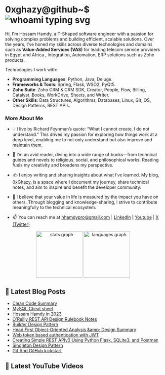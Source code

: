 # 0xghazy@github~$ ![whoami typing svg](https://readme-typing-svg.demolab.com?font=Fira+Code&size=25&duration=6000&pause=1000&color=2FC02F&random=false&width=435&height=25&vCenter=true&lines=whoami)

Hi, I'm Hossam Hamdy, a T-Shaped software engineer with a passion for solving complex problems and building efficient, scalable solutions. Over the years, I’ve honed my skills across diverse technologies and domains such as **Value-Added Services (VAS)** for leading telecom service providers in Egypt and Africa , Integration, Automation, ERP solutions such as Zoho products.

Technologies I work with:
- **Programming Languages**: Python, Java, Deluge.
- **Frameworks & Tools**: Spring, Flask, WSO2, PyQt5.
- **Zoho Suite**: Zoho CRM & CRM SDK, Creator, People, Flow, Billing, Catalyst, Books, WorkDrive, Sheets, and Writer.
- **Other Skills**: Data Structures, Algorithms, Databases, Linux, Git, OS, Design Patterns, REST APIs.



### More About Me

- 💡 I live by Richard Feynman’s quote: “What I cannot create, I do not understand.” This drives my passion for exploring how things work at a deep level, enabling me to not only understand but also improve and maintain them.

- 📖 I’m an avid reader, diving into a wide range of books—from technical guides and novels to religious, social, and philosophical works. Reading fuels my creativity and broadens my perspective.

- ✍️ I enjoy writing and sharing insights about what I’ve learned. My blog, 0xGhazy, is a space where I document my journey, share technical notes, and aim to inspire and benefit the developer community.

- 🌟 I believe that your value in life is measured by the impact you have on others. Through blogging and knowledge-sharing, I strive to contribute meaningfully to the technical ecosystem.

- 📫 You can reach me at hhamdypro@gmail.com | [LinkedIn](https://www.linkedin.com/in/h0ssamhamdy/) | [Youtube](https://www.youtube.com/c/HossamHamdy0xGhazy) | [X (Twitter)](https://twitter.com/0xGhazy) 

<div align="center">
  <img src="https://github-readme-stats.vercel.app/api?username=0xGhazy&hide_title=false&hide_rank=false&show_icons=true&include_all_commits=true&count_private=true&disable_animations=false&theme=tokyonight&locale=en&hide_border=true&order=1" height="150" alt="stats graph"  />
  <img src="https://github-readme-stats.vercel.app/api/top-langs?username=0xGhazy&locale=en&hide_title=false&layout=compact&card_width=320&langs_count=10&theme=tokyonight&hide_border=true&order=2" height="150" alt="languages graph"  />
</div>

<!-- Need to create a resume and attach it here -->
<!-- - 📄 Know about my experiences [www.google.com](www.google.com) -->

## 📕 Latest Blog Posts 

<!-- BLOG-POST-LIST:START -->
- [Clean Code Summary](https://0xghazy.github.io/summaries/clean-code/)
- [MySQL Cheat sheet](https://0xghazy.github.io/summaries/MySQL-notes/)
- [Hossam Hamdy in 2023](https://0xghazy.github.io/hossam.log/Hossam-Hamdy-in-2023/)
- [O’Reilly REST API Design Rulebook Notes](https://0xghazy.github.io/summaries/o'reilly-rest-api-design-rulebook-notes/)
- [Builder Design Pattern](https://0xghazy.github.io/blog/Builder-design-pattern/)
- [Head First Object-Oriented Analysis &amp;amp; Design Summary](https://0xghazy.github.io/summaries/Head-First-Object-Oriented-Analysis-and-Design-Book/)
- [Web token based authentication with JWT](https://0xghazy.github.io/blog/Authentication-with-JavaScript-Web-Tokens-(JWTs)/)
- [Creating Simple REST APIv3 Using Python Flask, SQLite3, and Postman](https://0xghazy.github.io/blog/Creating-Simple-API-Using-Python-Flask/)
- [Singleton Design Pattern](https://0xghazy.github.io/blog/Singleton-design-pattern/)
- [Git And GitHub kickstart](https://0xghazy.github.io/blog/Git-and-GitHub-kickstart/)
<!-- BLOG-POST-LIST:END -->

## 📕 Latest YouTube Videos 

<!-- YOUTUBE:START -->
<!-- YOUTUBE:END -->
